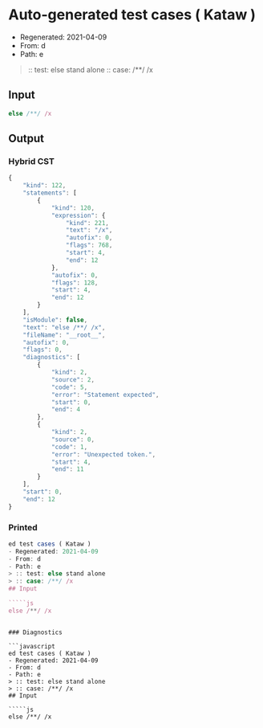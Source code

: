 # Auto-generated test cases ( Kataw )
- Regenerated: 2021-04-09
- From: d
- Path: e
> :: test: else stand alone
> :: case: /**/ /x
## Input

`````js
else /**/ /x
`````

## Output

### Hybrid CST

```javascript
{
    "kind": 122,
    "statements": [
        {
            "kind": 120,
            "expression": {
                "kind": 221,
                "text": "/x",
                "autofix": 0,
                "flags": 768,
                "start": 4,
                "end": 12
            },
            "autofix": 0,
            "flags": 128,
            "start": 4,
            "end": 12
        }
    ],
    "isModule": false,
    "text": "else /**/ /x",
    "fileName": "__root__",
    "autofix": 0,
    "flags": 0,
    "diagnostics": [
        {
            "kind": 2,
            "source": 2,
            "code": 5,
            "error": "Statement expected",
            "start": 0,
            "end": 4
        },
        {
            "kind": 2,
            "source": 0,
            "code": 1,
            "error": "Unexpected token.",
            "start": 4,
            "end": 11
        }
    ],
    "start": 0,
    "end": 12
}
```

### Printed

```javascript
ed test cases ( Kataw )
- Regenerated: 2021-04-09
- From: d
- Path: e
> :: test: else stand alone
> :: case: /**/ /x
## Input

`````js
else /**/ /x
`````
```

### Diagnostics

```javascript
ed test cases ( Kataw )
- Regenerated: 2021-04-09
- From: d
- Path: e
> :: test: else stand alone
> :: case: /**/ /x
## Input

`````js
else /**/ /x
`````
```

